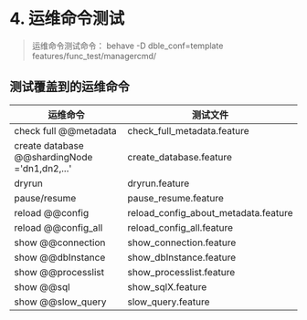 # 4. 运维命令测试

>运维命令测试命令：
>behave -D dble_conf=template features/func_test/managercmd/

## 测试覆盖到的运维命令

运维命令                                                          | 测试文件
-------------------------------------------|--------------------
check full @@metadata                                 | check_full_metadata.feature
create database @@shardingNode ='dn1,dn2,...'| create_database.feature
dryrun                                                           | dryrun.feature
pause/resume                                              | pause_resume.feature
reload @@config                                         | reload_config_about_metadata.feature
reload @@config_all                                   | reload_config_all.feature
show @@connection | show_connection.feature
show @@dbInstance | show_dbInstance.feature
show @@processlist | show_processlist.feature
show @@sql | show_sqlX.feature
show @@slow_query | slow_query.feature